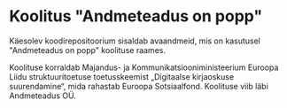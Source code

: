 # Koolitus "Andmeteadus on popp"
Käesolev koodirepositoorium sisaldab avaandmeid, mis on kasutusel "Andmeteadus on popp" koolituse raames.

Koolituse korraldab Majandus- ja Kommunikatsiooniministeerium Euroopa Liidu struktuuritoetuse toetusskeemist „Digitaalse kirjaoskuse suurendamine“, mida rahastab Euroopa Sotsiaalfond. Koolituse viib läbi Andmeteadus OÜ.
